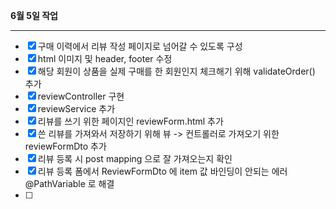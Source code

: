 **6월 5일 작업**

---

- [x] 구매 이력에서 리뷰 작성 페이지로 넘어갈 수 있도록 구성
- [x] html 이미지 및 header, footer 수정
- [x] 해당 회원이 상품을 실제 구매를 한 회원인지 체크해기 위해 validateOrder() 추가
- [x] reviewController 구현
- [x] reviewService 추가
- [x] 리뷰를 쓰기 위한 페이지인 reviewForm.html 추가
- [x] 쓴 리뷰를 가져와서 저장하기 위해 뷰 -> 컨트롤러로 가져오기 위한 reviewFormDto 추가
- [x] 리뷰 등록 시 post mapping 으로 잘 가져오는지 확인
- [x] 리뷰 등록 폼에서 ReviewFormDto 에 item 값 바인딩이 안되는 에러 @PathVariable 로 해결
- [ ] 